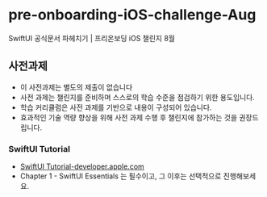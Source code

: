 # pre-onboarding-iOS-challenge-Aug
SwiftUI 공식문서 파헤치기 | 프리온보딩 iOS 챌린지 8월

## 사전과제
- 이 사전과제는 별도의 제출이 없습니다
- 사전 과제는 챌린지를 준비하며 스스로의 학습 수준을 점검하기 위한 용도입니다.
- 학습 커리큘럼은 사전 과제를 기반으로 내용이 구성되어 있습니다.
- 효과적인 기술 역량 향상을 위해 사전 과제 수행 후 챌린지에 참가하는 것을 권장드립니다.

### SwiftUI Tutorial
- [SwiftUI Tutorial-developer.apple.com](https://developer.apple.com/tutorials/swiftui)
- Chapter 1 - SwiftUI Essentials 는 필수이고, 그 이후는 선택적으로 진행해보세요.
